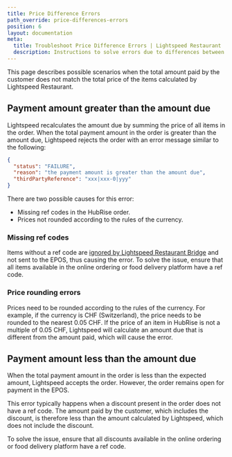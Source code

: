 ```yaml
---
title: Price Difference Errors
path_override: price-differences-errors
position: 6
layout: documentation
meta:
  title: Troubleshoot Price Difference Errors | Lightspeed Restaurant | HubRise
  description: Instructions to solve errors due to differences between the total amount paid and the total price of items in a Lightspeed order.
---
```


This page describes possible scenarios when the total amount paid by the customer does not match the total price of the items calculated by Lightspeed Restaurant.

## Payment amount greater than the amount due

Lightspeed recalculates the amount due by summing the price of all items in the order. When the total payment amount in the order is greater than the amount due, Lightspeed rejects the order with an error message similar to the following:

```json
{
  "status": "FAILURE",
  "reason": "the payment amount is greater than the amount due",
  "thirdPartyReference": "xxx|xxx-0|yyy"
}
```

There are two possible causes for this error:

- Missing ref codes in the HubRise order.
- Prices not rounded according to the rules of the currency.

### Missing ref codes

Items without a ref code are [ignored by Lightspeed Restaurant Bridge](/apps/lightspeed-restaurant/push-orders#items-and-options) and not sent to the EPOS, thus causing the error. To solve the issue, ensure that all items available in the online ordering or food delivery platform have a ref code.

### Price rounding errors

Prices need to be rounded according to the rules of the currency. For example, if the currency is CHF (Switzerland), the price needs to be rounded to the nearest 0.05 CHF. If the price of an item in HubRise is not a multiple of 0.05 CHF, Lightspeed will calculate an amount due that is different from the amount paid, which will cause the error.

## Payment amount less than the amount due

When the total payment amount in the order is less than the expected amount, Lightspeed accepts the order.
However, the order remains open for payment in the EPOS.

This error typically happens when a discount present in the order does not have a ref code.
The amount paid by the customer, which includes the discount, is therefore less than the amount calculated by Lightspeed, which does not include the discount.

To solve the issue, ensure that all discounts available in the online ordering or food delivery platform have a ref code.
